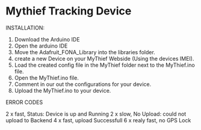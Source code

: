 # Mythief Tracking Device
INSTALLATION:

1. Download the Arduino IDE 
2. Open the arduino IDE
3. Move the Adafruit_FONA_Library into the libraries folder.
4. create a new Device on your MyThief Webside (Using the devices IMEI).
5. Load the created config file in the MyThief folder next to the MyThief.ino file.
6. Open the MyThief.ino file.
7. Comment in our out the configurations for your device.
8. Upload the MyThief.ino to your device.


ERROR CODES

2 x fast, Status: Device is up and Running
2 x slow, No Upload: could not upload to Backend
4 x fast, upload Successfull
6 x realy fast, no GPS Lock
